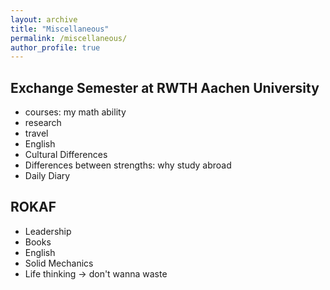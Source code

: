 ```yaml
---
layout: archive
title: "Miscellaneous"
permalink: /miscellaneous/
author_profile: true
---
```

## Exchange Semester at RWTH Aachen University
- courses: my math ability
- research
- travel
- English
- Cultural Differences
- Differences between strengths: why study abroad
- Daily Diary

## ROKAF
- Leadership
- Books
- English
- Solid Mechanics
- Life thinking -> don't wanna waste
